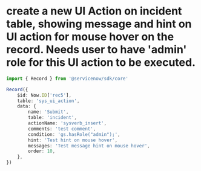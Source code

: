 # create a new UI Action on incident table, showing message and hint on UI action for mouse hover on the record. Needs user to have 'admin' role for this UI action to be executed.
```typescript
import { Record } from '@servicenow/sdk/core'

Record({
    $id: Now.ID['rec5'],
    table: 'sys_ui_action',
    data: {
        name: 'Submit',
        table: 'incident',
        actionName: 'sysverb_insert',
        comments: 'test comment',
        condition: 'gs.hasRole("admin");',
        hint: 'Test hint on mouse hover',
        messages: 'Test message hint on mouse hover',
        order: 10,
    },
})
```